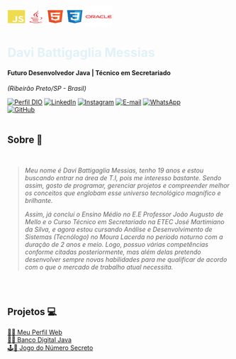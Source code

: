 <div style="display: inline_block"><br>
  <img align="center" alt="Davi-Js" height="30" width="40" src="https://raw.githubusercontent.com/devicons/devicon/master/icons/javascript/javascript-plain.svg">
  <img align="center" alt="Davi-JAVA" height="30" width="40" src="https://raw.githubusercontent.com/devicons/devicon/master/icons/java/java-plain.svg">
  <img align="center" alt="Davi-HTML" height="30" width="40" src="https://raw.githubusercontent.com/devicons/devicon/master/icons/html5/html5-original.svg">
  <img align="center" alt="Davi-CSS" height="30" width="40" src="https://raw.githubusercontent.com/devicons/devicon/master/icons/css3/css3-original.svg">
  <img align="center" alt="Davi-ORACLE" height="50" width="60" src="https://raw.githubusercontent.com/devicons/devicon/master/icons/oracle/oracle-original.svg">
</div>

<h1> 
  <a href="https://www.linkedin.com/in/davi-battigaglia-messias-80b266258/" style="color: #e1f2f7 !important; text-decoration: none; color: inherit;">
    <span>Davi Battigaglia Messias</span>
  </a>
</h1>

#### Futuro Desenvolvedor Java | Técnico em Secretariado
<i>(Ribeirão Preto/SP - Brasil)</i>

[![Perfil DIO](https://img.shields.io/badge/-DIO-6c4d75?style=for-the-badge&logo=gitbook&logoColor=white)]([https://www.dio.me/users/davibmessias11])
[![LinkedIn](https://img.shields.io/badge/Linkedin-%230077B5.svg?style=for-the-badge&logo=linkedin&logoColor=MidnightBlue)](https://www.linkedin.com/in/davi-battigaglia-messias-80b266258/)
[![Instagram](https://img.shields.io/badge/Instagram-%23E4405F.svg?style=for-the-badge&logo=instagram&logoColor=white)](https://www.instagram.com/davi.b.m/)
[![E-mail](https://img.shields.io/badge/Email-D14836?style=for-the-badge&logo=gmail&logoColor=white)](mailto:davibmessias11@outlook.com)
[![WhatsApp](https://img.shields.io/badge/WhatsApp-4f8f39?style=for-the-badge&logo=whatsapp&logoColor=green)](https://wa.me/55+16+981411724)  
[![GitHub](https://img.shields.io/badge/GitHub-322e33?style=for-the-badge&logo=github&logoColor=MidnightBlue)](https://github.com/Davi-bm)
<br />
<br />

## Sobre 👤
<i>
<br />

> Meu nome é Davi Battigaglia Messias, tenho 19 anos e estou buscando entrar na área de T.I, pois me interesso bastante. Sendo assim, gosto de programar, gerenciar projetos e compreender melhor os conceitos que englobam esse universo tecnológico magnífico e brilhante. 
>
> Assim, já conclui o Ensino Médio no E.E Professor João Augusto de Mello e o Curso Técnico em Secretariado na ETEC José Martimiano da Silva, e agora estou cursando Análise e Desenvolvimento de Sistemas (Tecnólogo) no Moura Lacerda no período noturno com a duração de 2 anos e meio. 
> Logo, possuo várias competências conforme citadas posteriormente, mas além delas pretendo desenvolver sempre novas habilidades para me qualificar de acordo com o que o mercado de trabalho atual necessita.
<br />
</i>
<br />

## Projetos 💻

[👨‍💻 Meu Perfil Web ](https://davi-bm.github.io/Projeto-Meu-Perfil-Web/)<br> 
[🏦💵 Banco Digital Java ](https://github.com/Davi-bm/lab-banco-digital-oo/)<br>
[🕹🎰 Jogo do Número Secreto ](https://github.com/Davi-bm/Projeto-Jogo-Secreto-JS)<br>

